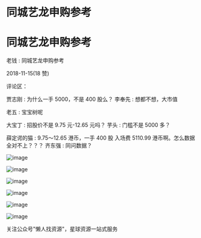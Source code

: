 # 同城艺龙申购参考

# 同城艺龙申购参考

老钱 : 同城艺龙申购参考

2018-11-15(18 赞)

评论区：

贾志刚 : 为什么一手 5000，不是 400 股么？ 李奉先 : 想都不想，大市值

老五 : 宝宝树呢

大宝丁 : 招股价不是 9.75 元-12.65 元吗？ 芋头 : 门槛不是 5000 多？

薛定谔的猫 : 9.75～12.65 港币，一手 400 股 入场费 5110.99 港币啊。怎么数据全对不上？？？ 齐东强 : 同问数据？

![image](img/Image_380.png)

![image](img/Image_381.png)

![image](img/Image_382.png)

![image](img/Image_383.png)

![image](img/Image_384.png)

![image](img/Image_385.png)

关注公众号"懒人找资源"，星球资源一站式服务